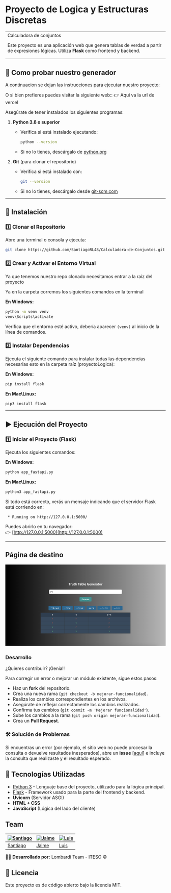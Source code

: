 # Proyecto de Logica y Estructuras Discretas
<table>
<tr>
<td>
Calculadora de conjuntos

Este proyecto es una aplicación web que genera tablas de verdad a partir de expresiones lógicas. 
Utiliza **Flask** como frontend y backend.
</td>
</tr>
</table>


## 🚀 Como probar nuestro generador
A continuacion se dejan las instrucciones para ejecutar nuestro proyecto:

O si bien prefieres puedes visitar la siguiente web::
👉 Aqui va la url de vercel

Asegúrate de tener instalados los siguientes programas:

1. **Python 3.8 o superior**  
   - Verifica si está instalado ejecutando:
     ```sh
     python --version
     ```
   - Si no lo tienes, descárgalo de [python.org](https://www.python.org/downloads/)

2. **Git** (para clonar el repositorio)  
   - Verifica si está instalado con:
     ```sh
     git --version
     ```
   - Si no lo tienes, descárgalo desde [git-scm.com](https://git-scm.com/downloads)

---

## 📂 Instalación
### 1️⃣ Clonar el Repositorio
Abre una terminal o consola y ejecuta:
```sh
git clone https://github.com/SantiagoRL48/Calculadora-de-Conjuntos.git
```

### 2️⃣ Crear y Activar el Entorno Virtual
Ya que tenemos nuestro repo clonado necesitamos entrar a la raíz del proyecto 

Ya en la carpeta corremos los siguientes comandos en la terminal

**En Windows:**
```sh
python -m venv venv
venv\Scripts\activate
```

Verifica que el entorno esté activo, debería aparecer `(venv)` al inicio de la línea de comandos.

### 3️⃣ Instalar Dependencias
Ejecuta el siguiente comando para instalar todas las dependencias necesarias esto en la carpeta raíz (proyectoLogica):

**En Windows:**
```sh
pip install flask
```

**En Mac\Linux:**
```sh
pip3 install flask
```

---

## ▶️ Ejecución del Proyecto

### **1️⃣ Iniciar el Proyecto (Flask)**
Ejecuta los siguientes comandos:

**En Windows:**
```sh
python app_fastapi.py
```

**En Mac\Linux:**
```sh
python3 app_fastapi.py
```

Si todo está correcto, verás un mensaje indicando que el servidor Flask está corriendo en:
```
 * Running on http://127.0.0.1:5000/
```
Puedes abrirlo en tu navegador:  
👉 [http://127.0.0.1:5000](http://127.0.0.1:5000)

---

## Página de destino

![](demo.png)

### **Desarrollo**  
¿Quieres contribuir? ¡Genial!  

Para corregir un error o mejorar un módulo existente, sigue estos pasos:  

- Haz un **fork** del repositorio.  
- Crea una nueva rama (`git checkout -b mejorar-funcionalidad`).  
- Realiza los cambios correspondientes en los archivos.  
- Asegúrate de reflejar correctamente los cambios realizados.  
- Confirma tus cambios (`git commit -m 'Mejorar funcionalidad'`).  
- Sube los cambios a la rama (`git push origin mejorar-funcionalidad`).  
- Crea un **Pull Request**.  

### **🛠 Solución de Problemas**  
Si encuentras un error (por ejemplo, el sitio web no puede procesar la consulta o devuelve resultados inesperados), abre un **issue** [[aquí](https://github.com/SantiagoRL48/Calculadora-de-Conjuntos/issues)] e incluye la consulta que realizaste y el resultado esperado.  


## 🎯 Tecnologías Utilizadas

- [Python 3](https://www.python.org/) - Lenguaje base del proyecto, utilizado para la lógica principal.  
- [Flask](https://flask.palletsprojects.com/en/stable/) - Framework usado para la parte del frontend y backend.
- **Uvicorn** (Servidor ASGI)
- **HTML + CSS**
- **JavaScript** (Lógica del lado del cliente)


## Team

| [![Santiago](https://avatars.githubusercontent.com/u/179622935?v=4)](https://github.com/SantiagoRL48)  | [![Jaime](https://avatars.githubusercontent.com/u/181144378?v=4)](https://github.com/Jgalvan33) | [![Luis](https://avatars.githubusercontent.com/u/134182285?v=4)](https://github.com/LuisAAO2694) |
|---|---|---|
| [Santiago](https://github.com/SantiagoRL48) | [Jaime](https://github.com/Jgalvan33) | [Luis](https://github.com/LuisAAO2694) |


👨‍💻 **Desarrollado por:** Lombardi Team - ITESO © 

## 📜 Licencia
Este proyecto es de código abierto bajo la licencia MIT.

